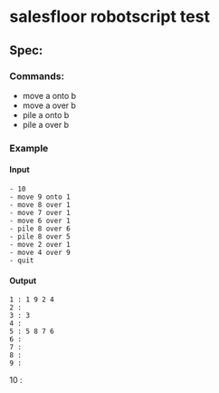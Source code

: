 # salesfloor robotscript test

## Spec:
### Commands:
 - move a onto b
 - move a over b
 - pile a onto b
 - pile a over b
  
### Example
#### Input
    - 10
    - move 9 onto 1
    - move 8 over 1
    - move 7 over 1
    - move 6 over 1
    - pile 8 over 6
    - pile 8 over 5
    - move 2 over 1
    - move 4 over 9
    - quit
  
#### Output
   
    1 : 1 9 2 4 
    2 : 
    3 : 3
    4 : 
    5 : 5 8 7 6
    6 : 
    7 :
    8 :
    9 :  
   10 :